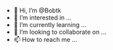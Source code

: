 - 👋 Hi, I’m @Bobtk
- 👀 I’m interested in ...
- 🌱 I’m currently learning ...
- 💞️ I’m looking to collaborate on ...
- 📫 How to reach me ...

<!---
Bobtk/Bobtk is a ✨ special ✨ repository because its `README.md` (this file) appears on your GitHub profile.
You can click the Preview link to take a look at your changes.
--->
